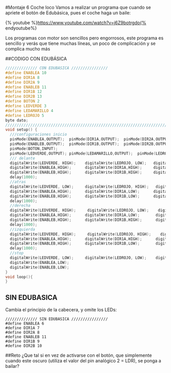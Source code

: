 #Montaje 6 Coche loco
Vamos a realizar un programa que cuando se apriete el botón de Edubásica, pues el coche haga un baile:

{% youtube %}https://www.youtube.com/watch?v=j6Z9botrgdo{% endyoutube%}

Los programas con motor son sencillos pero engorrosos, este programa es sencillo y verás que tiene muchas líneas, un poco de complicación y se complica mucho más

##CODIGO CON EDUBÁSICA

```cpp
////////////// CON EDUBASICA ////////////////
#define ENABLEA 10
#define DIR1A 8
#define DIR2A 9
#define ENABLEB 11
#define DIR1B 12
#define DIR2B 13
#define BOTON 2
#define LEDVERDE 3
#define LEDAMARILLO 4
#define LEDROJO 5
byte dato;
/////////////////////////////////////////////////////////////////////////////////////////////////////
void setup() {
  ///configuraciones inicio
  pinMode(ENABLEA,OUTPUT);  pinMode(DIR1A,OUTPUT);  pinMode(DIR2A,OUTPUT);
  pinMode(ENABLEB,OUTPUT);  pinMode(DIR1B,OUTPUT);  pinMode(DIR2B,OUTPUT);
  pinMode(BOTON,INPUT);
  pinMode(LEDVERDE,OUTPUT); pinMode(LEDAMARILLO,OUTPUT);  pinMode(LEDROJO,OUTPUT);
  /// delante
  digitalWrite(LEDVERDE, HIGH);    digitalWrite(LEDROJO, LOW);   digitalWrite(LEDAMARILLO, LOW);
  digitalWrite(ENABLEA,HIGH);      digitalWrite(DIR1A,HIGH);     digitalWrite(DIR2A,LOW);
  digitalWrite(ENABLEB,HIGH);      digitalWrite(DIR1B,HIGH);     digitalWrite(DIR2B,LOW);
  delay(1000);
  //atras
  digitalWrite(LEDVERDE, LOW);     digitalWrite(LEDROJO, HIGH);   digitalWrite(LEDAMARILLO, LOW);
  digitalWrite(ENABLEA,HIGH);      digitalWrite(DIR1A,LOW);      digitalWrite(DIR2A,HIGH);
  digitalWrite(ENABLEB,HIGH);      digitalWrite(DIR1B,LOW);      digitalWrite(DIR2B,HIGH);
  delay(1000);
  //derecha
  digitalWrite(LEDVERDE, HIGH);     digitalWrite(LEDROJO, LOW);    digitalWrite(LEDAMARILLO, HIGH);
  digitalWrite(ENABLEA,HIGH);      digitalWrite(DIR1A,LOW);       digitalWrite(DIR2A,HIGH);
  digitalWrite(ENABLEB,HIGH);      digitalWrite(DIR1B,HIGH);      digitalWrite(DIR2B,LOW);
  delay(1000);
  //izquierda  
  digitalWrite(LEDVERDE, HIGH);     digitalWrite(LEDROJO, HIGH);    digitalWrite(LEDAMARILLO, HIGH);
  digitalWrite(ENABLEA,HIGH);      digitalWrite(DIR1A,HIGH);      digitalWrite(DIR2A,LOW);
  digitalWrite(ENABLEB,HIGH);      digitalWrite(DIR1B,LOW);       digitalWrite(DIR2B,HIGH);
  delay(1000);
  //stop 
  digitalWrite(LEDVERDE, LOW);     digitalWrite(LEDROJO, LOW);    digitalWrite(LEDAMARILLO, LOW);
  digitalWrite(ENABLEA,LOW);
  digitalWrite(ENABLEB,LOW);  
}
void loop(){
}
```

## SIN EDUBASICA

Cambia el principio de la cabecera, y omite los LEDs:

```cpp+lineNumbers:true
////////////// SIN EDUBASICA ////////////////
#define ENABLEA 6
#define DIR1A 7
#define DIR2A 8
#define ENABLEB 11
#define DIR1B 9
#define DIR2B 10
```

##Reto
¿Que tal si en vez de activarse con el botón, que simplemente cuando este oscuro (utiliza el valor del pin analógico 2 = LDR), se ponga a bailar? 

